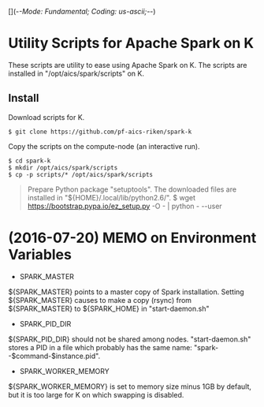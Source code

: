 [](-*-Mode: Fundamental; Coding: us-ascii;-*-)

# Utility Scripts for Apache Spark on K

These scripts are utility to ease using Apache Spark on K.  The
scripts are installed in "/opt/aics/spark/scripts" on K.

## Install

Download scripts for K.

    $ git clone https://github.com/pf-aics-riken/spark-k

Copy the scripts on the compute-node (an interactive run).

    $ cd spark-k
    $ mkdir /opt/aics/spark/scripts
    $ cp -p scripts/* /opt/aics/spark/scripts

> Prepare Python package "setuptools".  The downloaded files are
installed in "${HOME}/.local/lib/python2.6/".
>    $ wget https://bootstrap.pypa.io/ez_setup.py -O - | python - --user

# (2016-07-20) MEMO on Environment Variables

* SPARK_MASTER

${SPARK_MASTER} points to a master copy of Spark
installation.  Setting ${SPARK_MASTER} causes to make a copy (rsync)
from ${SPARK_MASTER} to ${SPARK_HOME} in "start-daemon.sh"

* SPARK_PID_DIR

${SPARK_PID_DIR} should not be shared among nodes.  "start-daemon.sh"
stores a PID in a file which probably has the same name:
"spark--$command-$instance.pid".

* SPARK_WORKER_MEMORY

${SPARK_WORKER_MEMORY} is set to memory size minus 1GB by default, but
it is too large for K on which swapping is disabled.
